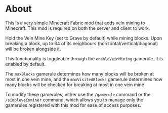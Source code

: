 # About
This is a very simple Minecraft Fabric mod that adds vein mining to Minecraft.
This mod is required on both the server and client to work.

Hold the Vein Mine Key (set to Grave by default) while mining blocks. Upon breaking a block, up to 64 of its neighbours (horizontal/vertical/diagonal) will be broken alongside it.

This functionality is toggleable through the `enableVeinMining` gamerule.
It is enabled by default.

The `maxBlocks` gamerule determines how many blocks will be broken at most in one vein mine,
and the `maxVisitedBlocks` gamerule determines how many blocks will be checked for breaking at most in one vein mine

To modify these gamerules, either use the `/gamerule` command
or the `/simpleveinminer` command, which allows you to manage only the gamerules registered with this mod for ease of access purposes.